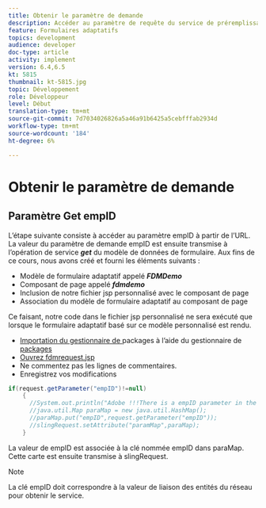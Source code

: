 ```yaml
---
title: Obtenir le paramètre de demande
description: Accéder au paramètre de requête du service de préremplissage d’un modèle de données de formulaire
feature: Formulaires adaptatifs
topics: development
audience: developer
doc-type: article
activity: implement
version: 6.4,6.5
kt: 5815
thumbnail: kt-5815.jpg
topic: Développement
role: Développeur
level: Début
translation-type: tm+mt
source-git-commit: 7d7034026826a5a46a91b6425a5cebfffab2934d
workflow-type: tm+mt
source-wordcount: '184'
ht-degree: 6%

---
```


# Obtenir le paramètre de demande

## Paramètre Get empID

L’étape suivante consiste à accéder au paramètre empID à partir de l’URL. La valeur du paramètre de demande empID est ensuite transmise à l’opération de service **_get_** du modèle de données de formulaire.
Aux fins de ce cours, nous avons créé et fourni les éléments suivants :

* Modèle de formulaire adaptatif appelé **_FDMDemo_**
* Composant de page appelé **_fdmdemo_**
* Inclusion de notre fichier jsp personnalisé avec le composant de page
* Association du modèle de formulaire adaptatif au composant de page

Ce faisant, notre code dans le fichier jsp personnalisé ne sera exécuté que lorsque le formulaire adaptatif basé sur ce modèle personnalisé est rendu.

* [Importation du gestionnaire de ](assets/template-page-component.zip) packages à l’aide du gestionnaire de  [packages](http://localhost:4502/crx/packmgr/index.jsp)
* [Ouvrez fdmrequest.jsp](http://localhost:4502/crx/de/index.jsp#/apps/fdmdemo/component/page/fdmdemo/fdmrequest.jsp)
* Ne commentez pas les lignes de commentaires.
* Enregistrez vos modifications

```java
if(request.getParameter("empID")!=null)
    {
      //System.out.println("Adobe !!!There is a empID parameter in the request "+request.getParameter("empID"));
      //java.util.Map paraMap = new java.util.HashMap();
      //paraMap.put("empID",request.getParameter("empID"));
      //slingRequest.setAttribute("paramMap",paraMap);
    }
```

La valeur de empID est associée à la clé nommée empID dans paraMap. Cette carte est ensuite transmise à slingRequest.

>[!NOTE]
>
>La clé empID doit correspondre à la valeur de liaison des entités du réseau pour obtenir le service.
